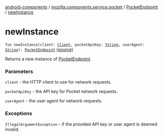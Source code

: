 [android-components](../../index.md) / [mozilla.components.service.pocket](../index.md) / [PocketEndpoint](index.md) / [newInstance](./new-instance.md)

# newInstance

`fun newInstance(client: `[`Client`](../../mozilla.components.concept.fetch/-client/index.md)`, pocketApiKey: `[`String`](https://kotlinlang.org/api/latest/jvm/stdlib/kotlin/-string/index.html)`, userAgent: `[`String`](https://kotlinlang.org/api/latest/jvm/stdlib/kotlin/-string/index.html)`): `[`PocketEndpoint`](index.md) [(source)](https://github.com/mozilla-mobile/android-components/blob/master/components/service/pocket/src/main/java/mozilla/components/service/pocket/PocketEndpoint.kt#L54)

Returns a new instance of [PocketEndpoint](index.md).

### Parameters

`client` - the HTTP client to use for network requests.

`pocketApiKey` - the API key for Pocket network requests.

`userAgent` - the user agent for network requests.

### Exceptions

`IllegalArgumentException` - if the provided API key or user agent is deemed invalid.